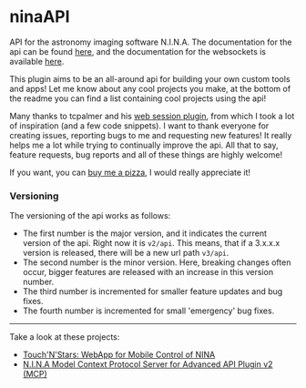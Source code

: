 # ninaAPI

API for the astronomy imaging software N.I.N.A.
The documentation for the api can be found [here](https://bump.sh/christian-photo/doc/advanced-api), and the documentation for the websockets is available [here](https://bump.sh/christian-photo/doc/advanced-api-websockets).

This plugin aims to be an all-around api for building your own custom tools and apps! Let me know about any cool projects you make, at the bottom of the readme you can find a list containing cool projects using the api!

Many thanks to tcpalmer and his [web session plugin](https://github.com/tcpalmer/nina.plugin.web/tree/main), from which I took a lot of inspiration (and a few code snippets). I want to thank everyone for creating issues, reporting bugs to me and requesting new features! It really helps me a lot while trying to continually improve the api. All that to say, feature requests, bug reports and all of these things are highly welcome!

If you want, you can [buy me a pizza](https://buymeacoffee.com/christian.palm), I would really appreciate it!

### Versioning

The versioning of the api works as follows:

- The first number is the major version, and it indicates the current version of the api. Right now it is `v2/api`. This means, that if a 3.x.x.x version is released, there will be a new url path `v3/api`.
- The second number is the minor version. Here, breaking changes often occur, bigger features are released with an increase in this version number.
- The third number is incremented for smaller feature updates and bug fixes.
- The fourth number is incremented for small 'emergency' bug fixes.

---

Take a look at these projects:

- [Touch'N'Stars: WebApp for Mobile Control of NINA](https://github.com/Touch-N-Stars/Touch-N-Stars)
- [N.I.N.A Model Context Protocol Server for Advanced API Plugin v2 (MCP)](https://github.com/PaDev1/Nina_advanced_api_mcp)

